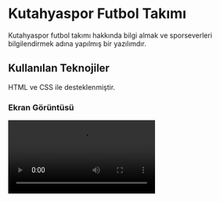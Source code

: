 <h1> Kutahyaspor Futbol Takımı </h1>

Kutahyaspor futbol takımı hakkında bilgi almak ve sporseverleri bilgilendirmek adına yapılmış bir yazılımdır.

<h2> Kullanılan Teknojiler</h2>

HTML ve CSS ile desteklenmiştir.

<h3> Ekran Görüntüsü </h3>

![](screen.gif.mp4)
